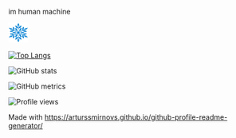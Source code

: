 im human machine

<a href='https://archiveprogram.github.com/'><img src='https://raw.githubusercontent.com/acervenky/animated-github-badges/master/assets/acbadge.gif' width='40' height='40'></a> 

[![Top Langs](https://github-readme-stats.vercel.app/api/top-langs/?username=born-to-die)](https://github.com/anuraghazra/github-readme-stats)

![GitHub stats](https://github-readme-stats.vercel.app/api?username=born-to-die&show_icons=true)  

![GitHub metrics](https://metrics.lecoq.io/born-to-die)  

![Profile views](https://gpvc.arturio.dev/born-to-die)  

Made with https://arturssmirnovs.github.io/github-profile-readme-generator/
